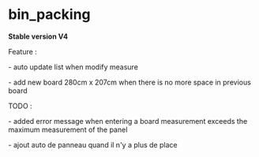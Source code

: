 # bin_packing

**Stable version V4**

Feature :

\- auto update list when modify measure

\- add new board 280cm x 207cm when there is no more space in previous board

TODO :

\- added error message when entering a board measurement exceeds the maximum measurement of the panel

\- ajout auto de panneau quand il n'y a plus de place
